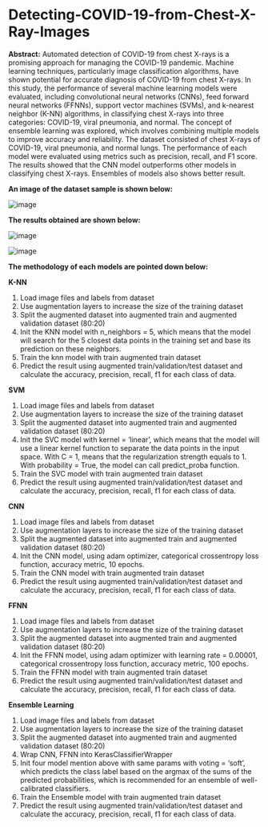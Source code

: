 # Detecting-COVID-19-from-Chest-X-Ray-Images

**Abstract:** Automated detection of COVID-19 from chest X-rays is a promising approach for managing the COVID-19
pandemic. Machine learning techniques, particularly image classification algorithms, have shown potential for accurate diagnosis
of COVID-19 from chest X-rays. In this study, the performance of several machine learning models were evaluated, including
convolutional neural networks (CNNs), feed forward neural networks (FFNNs), support vector machines (SVMs), and k-nearest neighbor (K-NN) algorithms, 
in classifying chest X-rays into three categories: COVID-19, viral pneumonia, and normal. 
The concept of ensemble learning was explored, which involves combining multiple models to improve accuracy and reliability. The dataset consisted of chest X-rays of COVID-19, viral pneumonia, and normal lungs. 
The performance of each model were evaluated using metrics such as precision,
recall, and F1 score. The results showed that the CNN model
outperforms other models in classifying chest X-rays. Ensembles
of models also shows better result.

**An image of the dataset sample is shown below:**

![image](https://github.com/aurko96/Detecting-COVID-19-from-Chest-X-Ray-Images/assets/17502087/9a727edc-055a-4b9f-b938-351f6c0a64e8)

**The results obtained are shown below:**

![image](https://github.com/aurko96/Detecting-COVID-19-from-Chest-X-Ray-Images/assets/17502087/bc812321-5dd5-4c47-b023-35aa4ee2a368)

![image](https://github.com/aurko96/Detecting-COVID-19-from-Chest-X-Ray-Images/assets/17502087/00dfcf38-90ff-4859-a6bc-220ed774b608)


**The methodology of each models are pointed down below:**

**K-NN**

1.	Load image files and labels from dataset
2.	Use augmentation layers to increase the size of the training dataset
3.	Split the augmented dataset into augmented train and augmented validation dataset (80:20)
4.	Init the KNN model with n_neighbors = 5, which means that the model will search for the 5 closest data points in the training set and base its prediction on these neighbors.
5.	Train the knn model with train augmented train dataset
6.	Predict the result using augmented train/validation/test dataset and calculate the accuracy, precision, recall, f1 for each class of data.

**SVM**

1.	Load image files and labels from dataset
2.	Use augmentation layers to increase the size of the training dataset
3.	Split the augmented dataset into augmented train and augmented validation dataset (80:20)
4.	Init the SVC model with kernel = ‘linear’, which means that the model will use a linear kernel function to separate the data points in the input space. With C = 1, means that the regularization strength equals to 1. With probability = True, the model can call predict_proba function.
5.	Train the SVC model with train augmented train dataset
6.	Predict the result using augmented train/validation/test dataset and calculate the accuracy, precision, recall, f1 for each class of data.

**CNN**

1.	Load image files and labels from dataset
2.	Use augmentation layers to increase the size of the training dataset
3.	Split the augmented dataset into augmented train and augmented validation dataset (80:20)
4.	Init the CNN model, using adam optimizer, categorical crossentropy loss function, accuracy metric, 10 epochs.
5.	Train the CNN model with train augmented train dataset
6.	Predict the result using augmented train/validation/test dataset and calculate the accuracy, precision, recall, f1 for each class of data.

**FFNN**

1.	Load image files and labels from dataset
2.	Use augmentation layers to increase the size of the training dataset
3.	Split the augmented dataset into augmented train and augmented validation dataset (80:20)
4.	Init the FFNN model, using adam optimizer with learning rate = 0.00001, categorical crossentropy loss function, accuracy metric, 100 epochs.
5.	Train the FFNN model with train augmented train dataset
6.	Predict the result using augmented train/validation/test dataset and calculate the accuracy, precision, recall, f1 for each class of data.

**Ensemble Learning**

1.	Load image files and labels from dataset
2.	Use augmentation layers to increase the size of the training dataset
3.	Split the augmented dataset into augmented train and augmented validation dataset (80:20)
4.	Wrap CNN, FFNN into KerasClassifierWrapper
5.	Init four model mention above with same params with voting = ‘soft’, which predicts the class label based on the argmax of the sums of the predicted probabilities, which is recommended for an ensemble of well-calibrated classifiers.
6.	Train the Ensemble model with train augmented train dataset
7.	Predict the result using augmented train/validation/test dataset and calculate the accuracy, precision, recall, f1 for each class of data.
